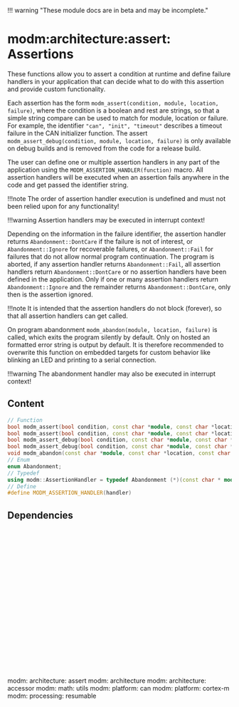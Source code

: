 !!! warning "These module docs are in beta and may be incomplete."

# modm:architecture:assert: Assertions

These functions allow you to assert a condition at runtime and define
failure handlers in your application that can decide what to do with this
assertion and provide custom functionality.

Each assertion has the form `modm_assert(condition, module, location, failure)`,
where the condition is a boolean and rest are strings, so that a simple
string compare can be used to match for module, location or failure.
For example, the identifier `"can", "init", "timeout"` describes a timeout
failure in the CAN initializer function.
The assert `modm_assert_debug(condition, module, location, failure)` is only
available on debug builds and is removed from the code for a release build.

The user can define one or multiple assertion handlers in any part of the
application using the `MODM_ASSERTION_HANDLER(function)` macro.
All assertion handlers will be executed when an assertion fails anywhere in
the code and get passed the identifier string.

!!!note
	The order of assertion handler execution is undefined and must not been
	relied upon for any functionality!

!!!warning
	Assertion handlers may be executed in interrupt context!

Depending on the information in the failure identifier, the assertion handler
returns `Abandonment::DontCare` if the failure is not of interest, or
`Abandonment::Ignore` for recoverable failures, or `Abandonment::Fail` for
failures that do not allow normal program continuation.
The program is aborted, if any assertion handler returns `Abandonment::Fail`,
all assertion handlers return `Abandonment::DontCare` or no assertion
handlers have been defined in the application.
Only if one or many assertion handlers return `Abandonment::Ignore` and the
remainder returns `Abandonment::DontCare`, only then is the assertion ignored.

!!!note
	It is intended that the assertion handlers do not block (forever), so that
	all assertion handlers can get called.

On program abandonment `modm_abandon(module, location, failure)` is called,
which exits the program silently by default.
Only on hosted an formatted error string is output by default.
It is therefore recommended to overwrite this function on embedded targets
for custom behavior like blinking an LED and printing to a serial connection.

!!!warning
	The abandonment handler may also be executed in interrupt context!

## Content

```cpp
// Function
bool modm_assert(bool condition, const char *module, const char *location, const char *failure);
bool modm_assert(bool condition, const char *module, const char *location, const char *failure, uintptr_t context);
bool modm_assert_debug(bool condition, const char *module, const char *location, const char *failure);
bool modm_assert_debug(bool condition, const char *module, const char *location, const char *failure, uintptr_t context);
void modm_abandon(const char *module, const char *location, const char *failure, uintptr_t context) modm_weak;
// Enum
enum Abandonment;
// Typedef
using modm::AssertionHandler = typedef Abandonment (*)(const char * module, const char * location, const char * failure, uintptr_t context);
// Define
#define MODM_ASSERTION_HANDLER(handler)
```
## Dependencies

<?xml version="1.0" encoding="UTF-8" standalone="no"?>
<!DOCTYPE svg PUBLIC "-//W3C//DTD SVG 1.1//EN"
 "http://www.w3.org/Graphics/SVG/1.1/DTD/svg11.dtd">
<!-- Generated by graphviz version 2.40.1 (20161225.0304)
 -->
<!-- Title: modm:architecture:assert Pages: 1 -->
<svg width="278pt" height="239pt"
 viewBox="0.00 0.00 278.00 239.00" xmlns="http://www.w3.org/2000/svg" xmlns:xlink="http://www.w3.org/1999/xlink">
<g id="graph0" class="graph" transform="scale(1 1) rotate(0) translate(4 235)">
<title>modm:architecture:assert</title>
<polygon fill="#ffffff" stroke="transparent" points="-4,4 -4,-235 274,-235 274,4 -4,4"/>
<!-- modm_architecture_assert -->
<g id="node1" class="node">
<title>modm_architecture_assert</title>
<polygon fill="#d3d3d3" stroke="#000000" stroke-width="2" points="182,-142 98,-142 98,-89 182,-89 182,-142"/>
<text text-anchor="middle" x="140" y="-126.8" font-family="Times,serif" font-size="14.00" fill="#000000">modm:</text>
<text text-anchor="middle" x="140" y="-111.8" font-family="Times,serif" font-size="14.00" fill="#000000">architecture:</text>
<text text-anchor="middle" x="140" y="-96.8" font-family="Times,serif" font-size="14.00" fill="#000000">assert</text>
</g>
<!-- modm_architecture -->
<g id="node2" class="node">
<title>modm_architecture</title>
<g id="a_node2"><a xlink:href="../modm-architecture" xlink:title="modm:&#10;architecture">
<polygon fill="#d3d3d3" stroke="#000000" points="80,-223.5 0,-223.5 0,-185.5 80,-185.5 80,-223.5"/>
<text text-anchor="middle" x="40" y="-208.3" font-family="Times,serif" font-size="14.00" fill="#000000">modm:</text>
<text text-anchor="middle" x="40" y="-193.3" font-family="Times,serif" font-size="14.00" fill="#000000">architecture</text>
</a>
</g>
</g>
<!-- modm_architecture_assert&#45;&gt;modm_architecture -->
<g id="edge1" class="edge">
<title>modm_architecture_assert&#45;&gt;modm_architecture</title>
<path fill="none" stroke="#000000" d="M109.9967,-142.2029C97.038,-153.7362 81.9336,-167.1791 69.0797,-178.619"/>
<polygon fill="#000000" stroke="#000000" points="66.5496,-176.1854 61.4065,-185.4482 71.2034,-181.4144 66.5496,-176.1854"/>
</g>
<!-- modm_architecture_accessor -->
<g id="node3" class="node">
<title>modm_architecture_accessor</title>
<g id="a_node3"><a xlink:href="../modm-architecture-accessor" xlink:title="modm:&#10;architecture:&#10;accessor">
<polygon fill="#d3d3d3" stroke="#000000" points="182,-231 98,-231 98,-178 182,-178 182,-231"/>
<text text-anchor="middle" x="140" y="-215.8" font-family="Times,serif" font-size="14.00" fill="#000000">modm:</text>
<text text-anchor="middle" x="140" y="-200.8" font-family="Times,serif" font-size="14.00" fill="#000000">architecture:</text>
<text text-anchor="middle" x="140" y="-185.8" font-family="Times,serif" font-size="14.00" fill="#000000">accessor</text>
</a>
</g>
</g>
<!-- modm_architecture_assert&#45;&gt;modm_architecture_accessor -->
<g id="edge2" class="edge">
<title>modm_architecture_assert&#45;&gt;modm_architecture_accessor</title>
<path fill="none" stroke="#000000" d="M140,-142.2029C140,-150.2113 140,-159.1403 140,-167.6802"/>
<polygon fill="#000000" stroke="#000000" points="136.5001,-167.8159 140,-177.8159 143.5001,-167.8159 136.5001,-167.8159"/>
</g>
<!-- modm_math_utils -->
<g id="node4" class="node">
<title>modm_math_utils</title>
<g id="a_node4"><a xlink:href="../modm-math-utils" xlink:title="modm:&#10;math:&#10;utils">
<polygon fill="#d3d3d3" stroke="#000000" points="256,-231 200,-231 200,-178 256,-178 256,-231"/>
<text text-anchor="middle" x="228" y="-215.8" font-family="Times,serif" font-size="14.00" fill="#000000">modm:</text>
<text text-anchor="middle" x="228" y="-200.8" font-family="Times,serif" font-size="14.00" fill="#000000">math:</text>
<text text-anchor="middle" x="228" y="-185.8" font-family="Times,serif" font-size="14.00" fill="#000000">utils</text>
</a>
</g>
</g>
<!-- modm_architecture_assert&#45;&gt;modm_math_utils -->
<g id="edge3" class="edge">
<title>modm_architecture_assert&#45;&gt;modm_math_utils</title>
<path fill="none" stroke="#000000" d="M166.4029,-142.2029C175.1914,-151.0913 185.1013,-161.1138 194.3619,-170.4797"/>
<polygon fill="#000000" stroke="#000000" points="192.0959,-173.1658 201.6157,-177.8159 197.0735,-168.2441 192.0959,-173.1658"/>
</g>
<!-- modm_platform_can -->
<g id="node5" class="node">
<title>modm_platform_can</title>
<g id="a_node5"><a xlink:href="../modm-platform-can" xlink:title="modm:&#10;platform:&#10;can">
<polygon fill="#d3d3d3" stroke="#000000" points="88,-53 20,-53 20,0 88,0 88,-53"/>
<text text-anchor="middle" x="54" y="-37.8" font-family="Times,serif" font-size="14.00" fill="#000000">modm:</text>
<text text-anchor="middle" x="54" y="-22.8" font-family="Times,serif" font-size="14.00" fill="#000000">platform:</text>
<text text-anchor="middle" x="54" y="-7.8" font-family="Times,serif" font-size="14.00" fill="#000000">can</text>
</a>
</g>
</g>
<!-- modm_platform_can&#45;&gt;modm_architecture_assert -->
<g id="edge4" class="edge">
<title>modm_platform_can&#45;&gt;modm_architecture_assert</title>
<path fill="none" stroke="#000000" d="M79.8028,-53.2029C88.3916,-62.0913 98.0763,-72.1138 107.1264,-81.4797"/>
<polygon fill="#000000" stroke="#000000" points="104.7496,-84.0568 114.2154,-88.8159 109.7835,-79.1926 104.7496,-84.0568"/>
</g>
<!-- modm_platform_cortex_m -->
<g id="node6" class="node">
<title>modm_platform_cortex_m</title>
<g id="a_node6"><a xlink:href="../modm-platform-cortex-m" xlink:title="modm:&#10;platform:&#10;cortex&#45;m">
<polygon fill="#d3d3d3" stroke="#000000" points="174,-53 106,-53 106,0 174,0 174,-53"/>
<text text-anchor="middle" x="140" y="-37.8" font-family="Times,serif" font-size="14.00" fill="#000000">modm:</text>
<text text-anchor="middle" x="140" y="-22.8" font-family="Times,serif" font-size="14.00" fill="#000000">platform:</text>
<text text-anchor="middle" x="140" y="-7.8" font-family="Times,serif" font-size="14.00" fill="#000000">cortex&#45;m</text>
</a>
</g>
</g>
<!-- modm_platform_cortex_m&#45;&gt;modm_architecture_assert -->
<g id="edge5" class="edge">
<title>modm_platform_cortex_m&#45;&gt;modm_architecture_assert</title>
<path fill="none" stroke="#000000" d="M140,-53.2029C140,-61.2113 140,-70.1403 140,-78.6802"/>
<polygon fill="#000000" stroke="#000000" points="136.5001,-78.8159 140,-88.8159 143.5001,-78.8159 136.5001,-78.8159"/>
</g>
<!-- modm_processing_resumable -->
<g id="node7" class="node">
<title>modm_processing_resumable</title>
<g id="a_node7"><a xlink:href="../modm-processing-resumable" xlink:title="modm:&#10;processing:&#10;resumable">
<polygon fill="#d3d3d3" stroke="#000000" points="270,-53 192,-53 192,0 270,0 270,-53"/>
<text text-anchor="middle" x="231" y="-37.8" font-family="Times,serif" font-size="14.00" fill="#000000">modm:</text>
<text text-anchor="middle" x="231" y="-22.8" font-family="Times,serif" font-size="14.00" fill="#000000">processing:</text>
<text text-anchor="middle" x="231" y="-7.8" font-family="Times,serif" font-size="14.00" fill="#000000">resumable</text>
</a>
</g>
</g>
<!-- modm_processing_resumable&#45;&gt;modm_architecture_assert -->
<g id="edge6" class="edge">
<title>modm_processing_resumable&#45;&gt;modm_architecture_assert</title>
<path fill="none" stroke="#000000" d="M203.697,-53.2029C194.5189,-62.1793 184.1581,-72.3124 174.5006,-81.7577"/>
<polygon fill="#000000" stroke="#000000" points="171.9857,-79.3216 167.2837,-88.8159 176.8802,-84.326 171.9857,-79.3216"/>
</g>
</g>
</svg>

